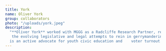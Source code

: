 ```yaml
---
title: York
name: Oliver York
group: collaborators
photo: "/uploads/york.jpeg"
description:
  "**Oliver York** worked with MGGG as a Radcliffe Research Partner, researching
   the evolving legislative and legal attempts to rein in gerrymandering. He
  is an active advocate for youth civic education and    voter turnout.\n"
---
```

